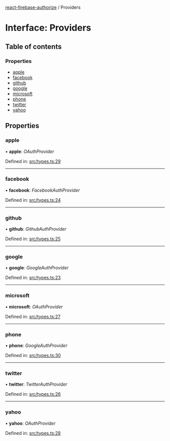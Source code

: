 [react-firebase-authorize](../README.md) / Providers

# Interface: Providers

## Table of contents

### Properties

- [apple](providers.md#apple)
- [facebook](providers.md#facebook)
- [github](providers.md#github)
- [google](providers.md#google)
- [microsoft](providers.md#microsoft)
- [phone](providers.md#phone)
- [twitter](providers.md#twitter)
- [yahoo](providers.md#yahoo)

## Properties

### apple

• **apple**: *OAuthProvider*

Defined in: [src/types.ts:29](https://github.com/blujedis/react-firebase-authorize/blob/9581d20/src/types.ts#L29)

___

### facebook

• **facebook**: *FacebookAuthProvider*

Defined in: [src/types.ts:24](https://github.com/blujedis/react-firebase-authorize/blob/9581d20/src/types.ts#L24)

___

### github

• **github**: *GithubAuthProvider*

Defined in: [src/types.ts:25](https://github.com/blujedis/react-firebase-authorize/blob/9581d20/src/types.ts#L25)

___

### google

• **google**: *GoogleAuthProvider*

Defined in: [src/types.ts:23](https://github.com/blujedis/react-firebase-authorize/blob/9581d20/src/types.ts#L23)

___

### microsoft

• **microsoft**: *OAuthProvider*

Defined in: [src/types.ts:27](https://github.com/blujedis/react-firebase-authorize/blob/9581d20/src/types.ts#L27)

___

### phone

• **phone**: *GoogleAuthProvider*

Defined in: [src/types.ts:30](https://github.com/blujedis/react-firebase-authorize/blob/9581d20/src/types.ts#L30)

___

### twitter

• **twitter**: *TwitterAuthProvider*

Defined in: [src/types.ts:26](https://github.com/blujedis/react-firebase-authorize/blob/9581d20/src/types.ts#L26)

___

### yahoo

• **yahoo**: *OAuthProvider*

Defined in: [src/types.ts:28](https://github.com/blujedis/react-firebase-authorize/blob/9581d20/src/types.ts#L28)

